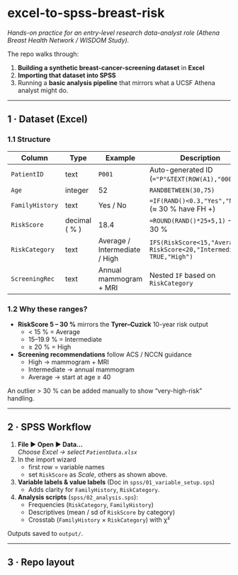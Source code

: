 # excel-to-spss-breast-risk

_Hands-on practice for an entry-level research data-analyst role (Athena Breast Health Network / WISDOM Study)._

The repo walks through:

1. **Building a synthetic breast-cancer-screening dataset** in **Excel**
2. **Importing that dataset into SPSS**
3. Running a **basic analysis pipeline** that mirrors what a UCSF Athena analyst might do.

---

## 1 · Dataset (Excel)

### 1.1 Structure

| Column | Type | Example | Description |
|--------|------|---------|-------------|
| `PatientID` | text | `P001` | Auto-generated ID (`="P"&TEXT(ROW(A1),"000")`) |
| `Age` | integer | 52 | `RANDBETWEEN(30,75)` |
| `FamilyHistory` | text | Yes / No | `=IF(RAND()<0.3,"Yes","No")` (≈ 30 % have FH +) |
| `RiskScore` | decimal ( % ) | 18.4 | `=ROUND(RAND()*25+5,1)` → 5 – 30 % |
| `RiskCategory` | text | Average / Intermediate / High | `IFS(RiskScore<15,"Average", RiskScore<20,"Intermediate", TRUE,"High")` |
| `ScreeningRec` | text | Annual mammogram + MRI | Nested `IF` based on `RiskCategory` |

### 1.2 Why these ranges?

* **RiskScore 5 – 30 %** mirrors the **Tyrer–Cuzick** 10-year risk output  
  * < 15 % = Average  
  * 15–19.9 % = Intermediate  
  * ≥ 20 % = High  
* **Screening recommendations** follow ACS / NCCN guidance  
  * High → mammogram + MRI  
  * Intermediate → annual mammogram  
  * Average → start at age ≥ 40

An outlier > 30 % can be added manually to show “very-high-risk” handling.

---

## 2 · SPSS Workflow

1. **File ▶ Open ▶ Data…**  
   *Choose Excel → select `PatientData.xlsx`*
2. In the import wizard  
   * first row = variable names  
   * set `RiskScore` as _Scale_, others as shown above.
3. **Variable labels & value labels** (Doc in `spss/01_variable_setup.sps`)  
   * Adds clarity for `FamilyHistory`, `RiskCategory`.
4. **Analysis scripts** (`spss/02_analysis.sps`):  
   * Frequencies (`RiskCategory`, `FamilyHistory`)  
   * Descriptives (mean / sd of `RiskScore` by category)  
   * Crosstab (`FamilyHistory` × `RiskCategory`) with χ²

Outputs saved to `output/`.

---

## 3 · Repo layout


